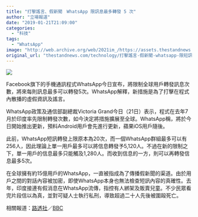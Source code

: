 ```yaml
---
title: "打擊謠言、假新聞　WhatsApp 限訊息最多轉發 5 次"
author: "立場報道"
date: "2019-01-21T21:09:00"
categories:
  - "科技"
tags:
  - "WhatsApp"
image: "http://web.archive.org/web/2021im_/https://assets.thestandnews.com/media/photos/whatsapp-1120copy_LlWRG.png"
original_url: "thestandnews.com/technology/打擊謠言-假新聞-whatsapp-限短訊最多轉發-5-次"
---
```

![](http://web.archive.org/web/2021im_/https://assets.thestandnews.com/media/photos/whatsapp-1120copy_LlWRG.png)

Facebook旗下的手機通訊程式WhatsApp今日宣布，將限制全球用戶轉發訊息次數，將來每則訊息最多可以轉發5次。WhatsApp解釋，新措施是為了打擊在程式內散播的虛假資訊及謠言。

WhatsApp政策及通信部副總裁Victoria Grand今日（21日）表示，程式在去年7月於印度率先限制轉發次數，如今決定將措施擴展至全球。WhatsApp稱，將於今日開始推出更新，預料Android用戶會先進行更新，蘋果iOS用戶隨後。

此前，WhatsApp短訊轉發上限原本為20次，而一個WhatsApp群組最多可以有256人，因此理論上單一用戶最多可以將信息轉發予5,120人。不過在新的限制之下，單一用戶的信息最多只能觸及1,280人。而收到信息的一方，則可以再轉發信息最多5次。

在全球擁有約15億用戶的WhatsApp，一直被指成為了傳播假新聞的渠道。由於用戶之間的對話內容被加密，即使WhatsApp本身也無法檢查短訊內容的真確性。去年，印度接連有假消息在WhatsApp流傳，指控有人綁架及販賣兒童。不少民眾看完片段信以為真，並對可疑人士執行私刑，導致超過二十人先後被圍毆死亡。

相關報道：[路透社](http://web.archive.org/web/20211229093545/https://www.reuters.com/article/us-facebook-whatsapp/facebooks-whatsapp-limits-text-forwards-to-five-recipients-to-curb-rumors-idUSKCN1PF0TP)／[BBC](http://web.archive.org/web/20211229093545/https://www.bbc.com/news/technology-46945642?fbclid=IwAR25auUF-BuRUVpcPM1A1yvclviodijVo5vR3RsDw9cOhiEYsUbI9B59Upw)